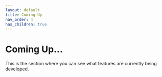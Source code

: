 ```yaml
---
layout: default
title: Coming Up
nav_order: 4
has_children: true
---
```


# Coming Up...

This is the section where you can see what features are currently being developed.
